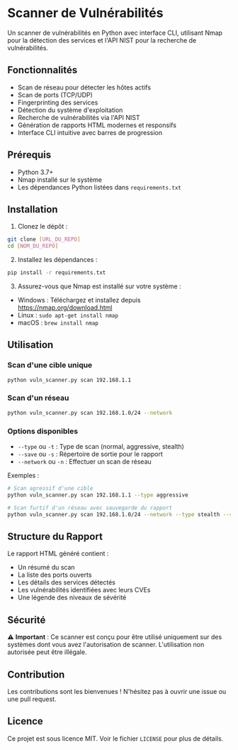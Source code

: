# Scanner de Vulnérabilités

Un scanner de vulnérabilités en Python avec interface CLI, utilisant Nmap pour la détection des services et l'API NIST pour la recherche de vulnérabilités.

## Fonctionnalités

- Scan de réseau pour détecter les hôtes actifs
- Scan de ports (TCP/UDP)
- Fingerprinting des services
- Détection du système d'exploitation
- Recherche de vulnérabilités via l'API NIST
- Génération de rapports HTML modernes et responsifs
- Interface CLI intuitive avec barres de progression

## Prérequis

- Python 3.7+
- Nmap installé sur le système
- Les dépendances Python listées dans `requirements.txt`

## Installation

1. Clonez le dépôt :
```bash
git clone [URL_DU_REPO]
cd [NOM_DU_REPO]
```

2. Installez les dépendances :
```bash
pip install -r requirements.txt
```

3. Assurez-vous que Nmap est installé sur votre système :
- Windows : Téléchargez et installez depuis https://nmap.org/download.html
- Linux : `sudo apt-get install nmap`
- macOS : `brew install nmap`

## Utilisation

### Scan d'une cible unique

```bash
python vuln_scanner.py scan 192.168.1.1
```

### Scan d'un réseau

```bash
python vuln_scanner.py scan 192.168.1.0/24 --network
```

### Options disponibles

- `--type` ou `-t` : Type de scan (normal, aggressive, stealth)
- `--save` ou `-s` : Répertoire de sortie pour le rapport
- `--network` ou `-n` : Effectuer un scan de réseau

Exemples :

```bash
# Scan agressif d'une cible
python vuln_scanner.py scan 192.168.1.1 --type aggressive

# Scan furtif d'un réseau avec sauvegarde du rapport
python vuln_scanner.py scan 192.168.1.0/24 --network --type stealth --save reports
```

## Structure du Rapport

Le rapport HTML généré contient :

- Un résumé du scan
- La liste des ports ouverts
- Les détails des services détectés
- Les vulnérabilités identifiées avec leurs CVEs
- Une légende des niveaux de sévérité

## Sécurité

⚠️ **Important** : Ce scanner est conçu pour être utilisé uniquement sur des systèmes dont vous avez l'autorisation de scanner. L'utilisation non autorisée peut être illégale.

## Contribution

Les contributions sont les bienvenues ! N'hésitez pas à ouvrir une issue ou une pull request.

## Licence

Ce projet est sous licence MIT. Voir le fichier `LICENSE` pour plus de détails. 